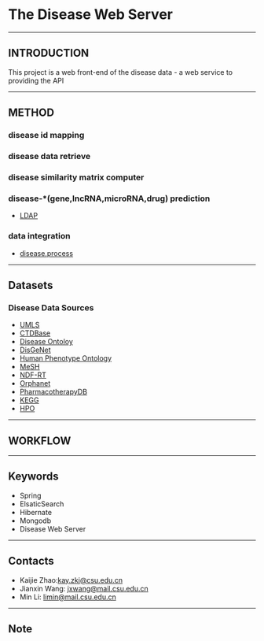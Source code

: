 # The Disease Web Server

--------------------------------------
## INTRODUCTION
This project is a web front-end of the disease data - a web service to providing the API 

--------------------------------------
## METHOD

### disease id mapping

### disease data retrieve

### disease similarity matrix computer

### disease-*(gene,lncRNA,microRNA,drug) prediction
 - [LDAP](http://bioinformatics.csu.edu.cn/ldap/)

### data integration 
 - [disease.process](https://github.com/kayzhao/Disease.Process)

--------------------------------------
## Datasets

### Disease Data Sources
- [UMLS](https://uts.nlm.nih.gov/home.html)
- [CTDBase](http://ctdbase.org/)
- [Disease Ontoloy](http://disease-ontology.org/)
- [DisGeNet](http://www.disgenet.org/web/DisGeNET/menu)
- [Human Phenotype Ontology](http://human-phenotype-ontology.github.io/)
- [MeSH](https://www.nlm.nih.gov/mesh/)
- [NDF-RT](https://www.nlm.nih.gov/research/umls/sourcereleasedocs/current/NDFRT/)
- [Orphanet](http://www.orpha.net/consor/cgi-bin/index.php)
- [PharmacotherapyDB](https://thinklab.com/discussion/announcing-pharmacotherapydb-the-open-catalog-of-drug-therapies-for-disease)
- [KEGG](http://www.kegg.jp/kegg/disease/)
- [HPO](http://human-phenotype-ontology.github.io/)


--------------------------------------
## WORKFLOW


--------------------------------------
## Keywords
- Spring
- ElsaticSearch
- Hibernate
- Mongodb
- Disease Web Server

--------------------------------------
## Contacts
- Kaijie Zhao:kay.zkj@csu.edu.cn
- Jianxin Wang: jxwang@mail.csu.edu.cn
- Min Li: limin@mail.csu.edu.cn

--------------------------------------
## Note


